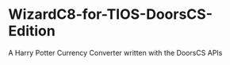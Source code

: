# WizardC8-for-TIOS-DoorsCS-Edition
A Harry Potter Currency Converter written with the DoorsCS APIs
